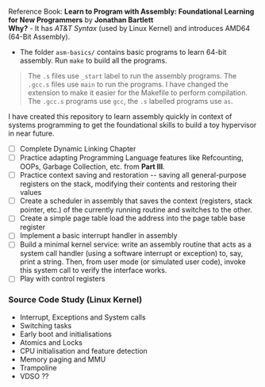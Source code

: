 Reference Book: **Learn to Program with Assembly: Foundational Learning for New Programmers** by **Jonathan Bartlett** \
**Why?** - It has *AT&T Syntax* (used by Linux Kernel) and introduces AMD64 (64-Bit Assembly).

- The folder `asm-basics/` contains basic programs to learn 64-bit assembly. Run `make` to build all the programs.

> The `.s` files use `_start` label to run the assembly programs. The `.gcc.s` files use `main` to run the programs. I have changed the extension to make it easier for the Makefile to perform compilation. The `.gcc.s` programs use `gcc`, the `.s` labelled programs use `as`.

I have created this repository to learn assembly quickly in context of systems programming to get the foundational skills to build a toy hypervisor in near future.

- [ ] Complete Dynamic Linking Chapter
- [ ] Practice adapting Programming Language features like Refcounting, OOPs, Garbage Collection, etc. from **Part III**.
- [ ] Practice context saving and restoration -- saving all general-purpose registers on the stack, modifying their contents and restoring their values
- [ ] Create a scheduler in assembly that saves the context (registers, stack pointer, etc.) of the currently running routine and switches to the other.
- [ ] Create a simple page table load the address into the page table base register
- [ ] Implement a basic interrupt handler in assembly
- [ ] Build a minimal kernel service: write an assembly routine that acts as a system call handler (using a software interrupt or exception) to, say, print a string. Then, from user mode (or simulated user code), invoke this system call to verify the interface works.
- [ ] Play with control registers

### Source Code Study (Linux Kernel)

- Interrupt, Exceptions and System calls
- Switching tasks
- Early boot and initialisations
- Atomics and Locks
- CPU initialisation and feature detection
- Memory paging and MMU
- Trampoline
- VDSO ??
